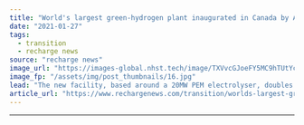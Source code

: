 ```yaml
---
title: "World's largest green-hydrogen plant inaugurated in Canada by Air Liquide"
date: "2021-01-27"
tags: 
  - transition
  - recharge news
source: "recharge news"
image_url: "https://images-global.nhst.tech/image/TXVvcGJoeFY5MC9hTUtYcGdJSnVLc0pYNk9ObnFBYUYzVVpLVDBJaTN6WT0=/nhst/binary/025df1170018061eaad1f5624a2ea5d1"
image_fp: "/assets/img/post_thumbnails/16.jpg"
lead: "The new facility, based around a 20MW PEM electrolyser, doubles the previous record set in Fukushima, Japan"
article_url: "https://www.rechargenews.com/transition/worlds-largest-green-hydrogen-plant-inaugurated-in-canada-by-air-liquide/2-1-952085"
---
```


---
